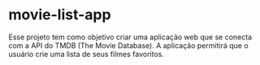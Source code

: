 # movie-list-app

Esse projeto tem como objetivo criar uma aplicação web que se conecta com a API do TMDB (The Movie Database). A aplicação permitirá que o usuário crie uma lista de seus filmes favoritos. 
